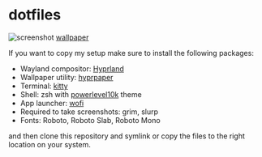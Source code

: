 # dotfiles
![screenshot](https://user-images.githubusercontent.com/119128146/208998498-610c7ff0-194b-4ec1-9258-bf25c9f11969.png)
[wallpaper](https://www.reddit.com/r/wallpaper/comments/w8em0m/monochrome_crane_3200x1800/)

If you want to copy my setup make sure to install the following packages:
- Wayland compositor: [Hyprland](https://github.com/hyprwm/Hyprland)
- Wallpaper utility: [hyprpaper](https://github.com/hyprwm/hyprpaper)
- Terminal: [kitty](https://github.com/kovidgoyal/kitty)
- Shell: zsh with [powerlevel10k](https://github.com/romkatv/powerlevel10k/) theme
- App launcher: [wofi](https://hg.sr.ht/~scoopta/wofi)
- Required to take screenshots: grim, slurp
- Fonts: Roboto, Roboto Slab, Roboto Mono

and then clone this repository and symlink or copy the files to the right location on your system.
